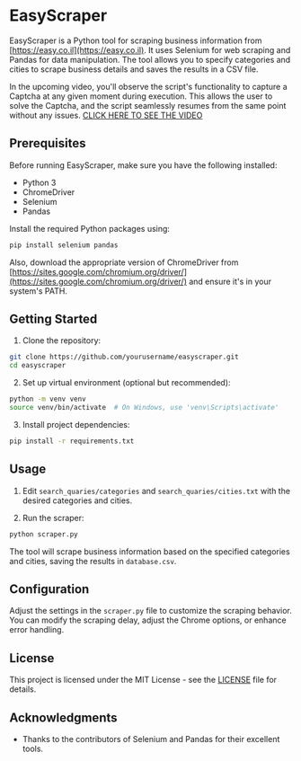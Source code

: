 # EasyScraper

EasyScraper is a Python tool for scraping business information from [https://easy.co.il](https://easy.co.il). It uses Selenium for web scraping and Pandas for data manipulation. The tool allows you to specify categories and cities to scrape business details and saves the results in a CSV file.

In the upcoming video, you'll observe the script's functionality to capture a Captcha at any given moment during execution. This allows the user to solve the Captcha, and the script seamlessly resumes from the same point without any issues.
[CLICK HERE TO SEE THE VIDEO](https://www.veed.io/view/3c4eb7ae-22d5-4743-bfd8-7b34b299072f?panel=share)

## Prerequisites

Before running EasyScraper, make sure you have the following installed:

- Python 3
- ChromeDriver
- Selenium
- Pandas

Install the required Python packages using:

```bash
pip install selenium pandas
```

Also, download the appropriate version of ChromeDriver from [https://sites.google.com/chromium.org/driver/](https://sites.google.com/chromium.org/driver/) and ensure it's in your system's PATH.

## Getting Started

1. Clone the repository:

```bash
git clone https://github.com/yourusername/easyscraper.git
cd easyscraper
```

2. Set up virtual environment (optional but recommended):

```bash
python -m venv venv
source venv/bin/activate  # On Windows, use 'venv\Scripts\activate'
```

3. Install project dependencies:

```bash
pip install -r requirements.txt
```

## Usage

1. Edit `search_quaries/categories` and `search_quaries/cities.txt` with the desired categories and cities.

2. Run the scraper:

```bash
python scraper.py
```

The tool will scrape business information based on the specified categories and cities, saving the results in `database.csv`.

## Configuration

Adjust the settings in the `scraper.py` file to customize the scraping behavior. You can modify the scraping delay, adjust the Chrome options, or enhance error handling.

## License

This project is licensed under the MIT License - see the [LICENSE](https://github.com/Daniel-Ziv/easyscraper/blob/main/LICENSE) file for details.

## Acknowledgments

- Thanks to the contributors of Selenium and Pandas for their excellent tools.

